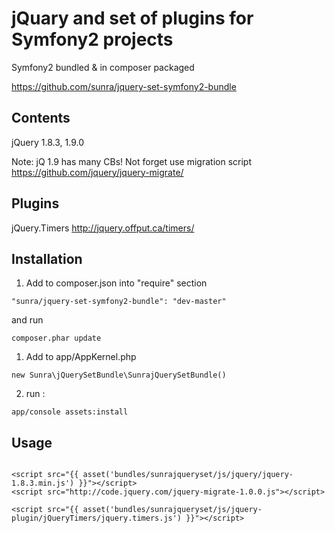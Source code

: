 jQuary and set of plugins for Symfony2 projects
===============================================

Symfony2 bundled & in composer packaged

https://github.com/sunra/jquery-set-symfony2-bundle


Contents
--------
jQuery 1.8.3, 1.9.0

Note: jQ 1.9 has many CBs! 
Not forget use migration script
https://github.com/jquery/jquery-migrate/


Plugins
-------
jQuery.Timers http://jquery.offput.ca/timers/




Installation
------------

1. Add to composer.json into "require" section
```
"sunra/jquery-set-symfony2-bundle": "dev-master"
```
and run 
```
composer.phar update
```

1. Add to app/AppKernel.php
```
new Sunra\jQuerySetBundle\SunrajQuerySetBundle()
```

2. run :
```
app/console assets:install
```


Usage
-----
```

<script src="{{ asset('bundles/sunrajqueryset/js/jquery/jquery-1.8.3.min.js') }}"></script>
<script src="http://code.jquery.com/jquery-migrate-1.0.0.js"></script>

<script src="{{ asset('bundles/sunrajqueryset/js/jquery-plugin/jQueryTimers/jquery.timers.js') }}"></script>

```